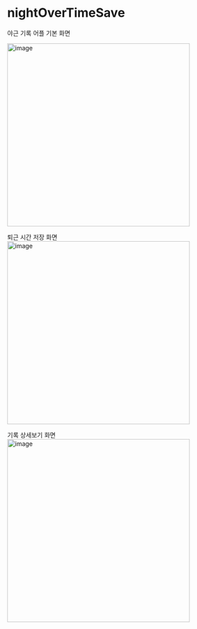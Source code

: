 # nightOverTimeSave
야근 기록 어플
기본 화면

<img width="419" alt="image" src="https://user-images.githubusercontent.com/75249291/202831396-18c82cd4-c199-489a-a44a-34529a6e9b3d.png">

퇴근 시간 저장 화면
<img width="419" alt="image" src="https://user-images.githubusercontent.com/75249291/202831424-77d2a2ab-29a6-48c8-ba62-79f27fd3d448.png">

기록 상세보기 화면
<img width="419" alt="image" src="https://user-images.githubusercontent.com/75249291/202831435-f87944f4-2995-446b-88a1-42ecce79854c.png">
